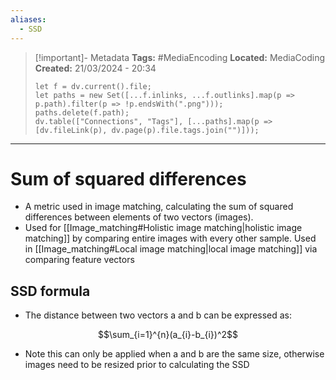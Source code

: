 ```yaml
---
aliases:
  - SSD
---
```

> [!important]- Metadata
> **Tags:** #MediaEncoding 
> **Located:** MediaCoding
> **Created:** 21/03/2024 - 20:34
> ```dataviewjs
> let f = dv.current().file;
> let paths = new Set([...f.inlinks, ...f.outlinks].map(p => p.path).filter(p => !p.endsWith(".png")));
> paths.delete(f.path);
> dv.table(["Connections", "Tags"], [...paths].map(p => [dv.fileLink(p), dv.page(p).file.tags.join("")]));
> ```

___
# Sum of squared differences
- A metric used in image matching, calculating the sum of squared differences between elements of two vectors (images).
- Used for [[Image_matching#Holistic image matching|holistic image matching]] by comparing entire images with every other sample. Used in [[Image_matching#Local image matching|local image matching]] via comparing feature vectors


## SSD formula 
- The distance between two vectors a and b can be expressed as:

$$\sum_{i=1}^{n}(a_{i}-b_{i})^2$$
- Note this can only be applied when a and b are the same size, otherwise images need to be resized prior to calculating the SSD